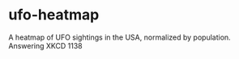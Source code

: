 ufo-heatmap
===========

A heatmap of UFO sightings in the USA, normalized by population. Answering XKCD 1138
